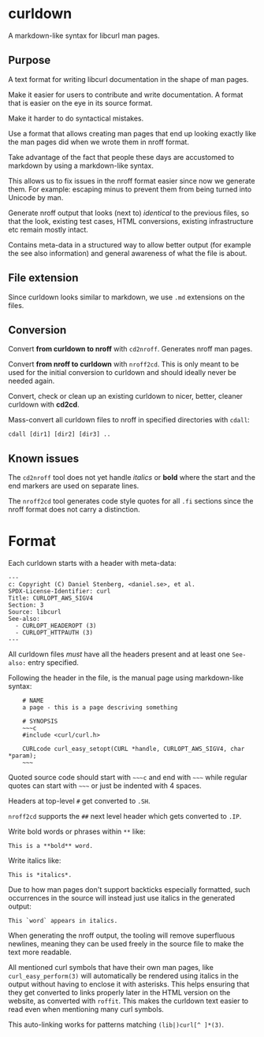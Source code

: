 # curldown

A markdown-like syntax for libcurl man pages.

## Purpose

A text format for writing libcurl documentation in the shape of man pages.

Make it easier for users to contribute and write documentation. A format that
is easier on the eye in its source format.

Make it harder to do syntactical mistakes.

Use a format that allows creating man pages that end up looking exactly like
the man pages did when we wrote them in nroff format.

Take advantage of the fact that people these days are accustomed to markdown
by using a markdown-like syntax.

This allows us to fix issues in the nroff format easier since now we generate
them. For example: escaping minus to prevent them from being turned into
Unicode by man.

Generate nroff output that looks (next to) *identical* to the previous files,
so that the look, existing test cases, HTML conversions, existing
infrastructure etc remain mostly intact.

Contains meta-data in a structured way to allow better output (for example the
see also information) and general awareness of what the file is about.

## File extension

Since curldown looks similar to markdown, we use `.md` extensions on the
files.

## Conversion

Convert **from curldown to nroff** with `cd2nroff`. Generates nroff man pages.

Convert **from nroff to curldown** with `nroff2cd`. This is only meant to be
used for the initial conversion to curldown and should ideally never be needed
again.

Convert, check or clean up an existing curldown to nicer, better, cleaner
curldown with **cd2cd**.

Mass-convert all curldown files to nroff in specified directories with
`cdall`:

    cdall [dir1] [dir2] [dir3] ..

## Known issues

The `cd2nroff` tool does not yet handle *italics* or **bold** where the start
and the end markers are used on separate lines.

The `nroff2cd` tool generates code style quotes for all `.fi` sections since
the nroff format does not carry a distinction.

# Format

Each curldown starts with a header with meta-data:

    ---
    c: Copyright (C) Daniel Stenberg, <daniel.se>, et al.
    SPDX-License-Identifier: curl
    Title: CURLOPT_AWS_SIGV4
    Section: 3
    Source: libcurl
    See-also:
      - CURLOPT_HEADEROPT (3)
      - CURLOPT_HTTPAUTH (3)
    ---

All curldown files *must* have all the headers present and at least one
`See-also:` entry specified.

Following the header in the file, is the manual page using markdown-like
syntax:

~~~
    # NAME
    a page - this is a page descriving something

    # SYNOPSIS
    ~~~c
    #include <curl/curl.h>

    CURLcode curl_easy_setopt(CURL *handle, CURLOPT_AWS_SIGV4, char *param);
    ~~~
~~~

Quoted source code should start with `~~~c` and end with `~~~` while regular
quotes can start with `~~~` or just be indented with 4 spaces.

Headers at top-level `#` get converted to `.SH`.

`nroff2cd` supports the `##` next level header which gets converted to `.IP`.

Write bold words or phrases within `**` like:

    This is a **bold** word.

Write italics like:

    This is *italics*.

Due to how man pages don't support backticks especially formatted, such
occurrences in the source will instead just use italics in the generated
output:

    This `word` appears in italics.

When generating the nroff output, the tooling will remove superfluous newlines,
meaning they can be used freely in the source file to make the text more
readable.

All mentioned curl symbols that have their own man pages, like
`curl_easy_perform(3)` will automatically be rendered using italics in the
output without having to enclose it with asterisks. This helps ensuring that
they get converted to links properly later in the HTML version on the website,
as converted with `roffit`. This makes the curldown text easier to read even
when mentioning many curl symbols.

This auto-linking works for patterns matching `(lib|)curl[^ ]*(3)`.
